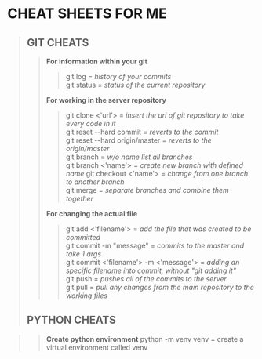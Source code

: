 # CHEAT SHEETS FOR ME #

> ## GIT CHEATS ##
>
>> **For information within your git**
>>> git log = *history of your commits*</br>
>>> git status = *status of the current repository*</br>
>>
>> **For working in the server repository**
>>> git clone <'url'> = *insert the url of git repository to take every code in it*</br>
>>> git reset --hard commit = *reverts to the commit*</br>
>>> git reset --hard origin/master = *reverts to the origin/master*</br>
>>> git branch = *w/o name list all branches*</br>
>>> git branch <'name'> = *create new branch with defined name*
>>> git checkout <'name'> = *change from one branch to another branch*</br>
>>> git merge = *separate branches and combine them together*</br>
>>
>>**For changing the actual file**
>>> git add <'filename'> = *add the file that was created to be committed*</br>
>>> git commit -m "message" = *commits to the master and take 1 args*</br>
>>> git commit <'filename'> -m <'message'> = *adding an specific filename into commit, without "git adding it"*</br>
>>> git push = *pushes all of the commits to the server*</br>
>>> git pull = *pull any changes from the main repository to the working files*</br>
>
>## PYTHON CHEATS ##

>>**Create python environment**
    python -m venv venv = create a virtual environment called venv</br>
